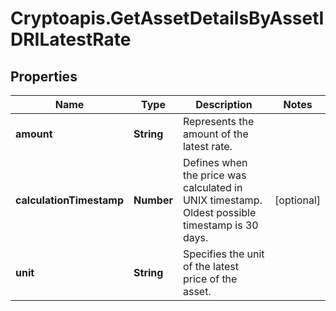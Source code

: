 # Cryptoapis.GetAssetDetailsByAssetIDRILatestRate

## Properties

Name | Type | Description | Notes
------------ | ------------- | ------------- | -------------
**amount** | **String** | Represents the amount of the latest rate. | 
**calculationTimestamp** | **Number** | Defines when the price was calculated in UNIX timestamp. Oldest possible timestamp is 30 days. | [optional] 
**unit** | **String** | Specifies the unit of the latest price of the asset. | 


